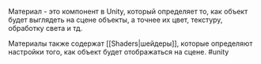Материал - это компонент в Unity, который определяет то, как объект будет выглядеть на сцене объекты, а точнее их цвет, текстуру, обработку света и тд.

Материалы также содержат [[Shaders|шейдеры]], которые определяют настройки того, как объект будет отображаться на сцене.
#unity 